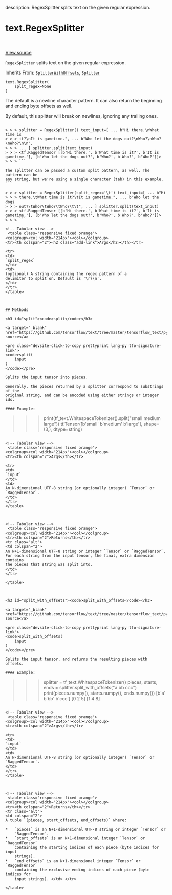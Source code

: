 description: RegexSplitter splits text on the given regular expression.

<div itemscope itemtype="http://developers.google.com/ReferenceObject">
<meta itemprop="name" content="text.RegexSplitter" />
<meta itemprop="path" content="Stable" />
<meta itemprop="property" content="__init__"/>
<meta itemprop="property" content="split"/>
<meta itemprop="property" content="split_with_offsets"/>
</div>

# text.RegexSplitter

<!-- Insert buttons and diff -->

<table class="tfo-notebook-buttons tfo-api nocontent" align="left">

</table>

<a target="_blank" href="https://github.com/tensorflow/text/tree/master/tensorflow_text/python/ops/regex_split_ops.py">View source</a>



`RegexSplitter` splits text on the given regular expression.

Inherits From: [`SplitterWithOffsets`](../text/SplitterWithOffsets.md),
[`Splitter`](../text/Splitter.md)

<pre class="devsite-click-to-copy prettyprint lang-py tfo-signature-link">
<code>text.RegexSplitter(
    split_regex=None
)
</code></pre>



<!-- Placeholder for "Used in" -->

The default is a newline character pattern. It can also return the beginning and
ending byte offsets as well.

By default, this splitter will break on newlines, ignoring any trailing ones.
```

> > > splitter = RegexSplitter() text_input=[ ... b"Hi there.\nWhat time is
> > > it?\nIt is gametime.", ... b"Who let the dogs out?\nWho?\nWho?\nWho?\n\n",
> > > ... ] splitter.split(text_input)
> > > <tf.RaggedTensor [[b'Hi there.', b'What time is it?', b'It is gametime.'], [b'Who let the dogs out?', b'Who?', b'Who?', b'Who?']]>
> > > ```

The splitter can be passed a custom split pattern, as well. The pattern can be
any string, but we're using a single character (tab) in this example. ```

> > > splitter = RegexSplitter(split_regex='\t') text_input=[ ... b"Hi
> > > there.\tWhat time is it?\tIt is gametime.", ... b"Who let the dogs
> > > out?\tWho?\tWho?\tWho?\t\t", ... ] splitter.split(text_input)
> > > <tf.RaggedTensor [[b'Hi there.', b'What time is it?', b'It is gametime.'], [b'Who let the dogs out?', b'Who?', b'Who?', b'Who?']]>
> > > ```

<!-- Tabular view -->
 <table class="responsive fixed orange">
<colgroup><col width="214px"><col></colgroup>
<tr><th colspan="2"><h2 class="add-link">Args</h2></th></tr>

<tr>
<td>
`split_regex`
</td>
<td>
(optional) A string containing the regex pattern of a
delimiter to split on. Default is '\r?\n'.
</td>
</tr>
</table>



## Methods

<h3 id="split"><code>split</code></h3>

<a target="_blank" href="https://github.com/tensorflow/text/tree/master/tensorflow_text/python/ops/regex_split_ops.py">View source</a>

<pre class="devsite-click-to-copy prettyprint lang-py tfo-signature-link">
<code>split(
    input
)
</code></pre>

Splits the input tensor into pieces.

Generally, the pieces returned by a splitter correspond to substrings of the
original string, and can be encoded using either strings or integer ids.

#### Example:

```
>>> print(tf_text.WhitespaceTokenizer().split("small medium large"))
tf.Tensor([b'small' b'medium' b'large'], shape=(3,), dtype=string)
```

<!-- Tabular view -->
 <table class="responsive fixed orange">
<colgroup><col width="214px"><col></colgroup>
<tr><th colspan="2">Args</th></tr>

<tr>
<td>
`input`
</td>
<td>
An N-dimensional UTF-8 string (or optionally integer) `Tensor` or
`RaggedTensor`.
</td>
</tr>
</table>



<!-- Tabular view -->
 <table class="responsive fixed orange">
<colgroup><col width="214px"><col></colgroup>
<tr><th colspan="2">Returns</th></tr>
<tr class="alt">
<td colspan="2">
An N+1-dimensional UTF-8 string or integer `Tensor` or `RaggedTensor`.
For each string from the input tensor, the final, extra dimension contains
the pieces that string was split into.
</td>
</tr>

</table>



<h3 id="split_with_offsets"><code>split_with_offsets</code></h3>

<a target="_blank" href="https://github.com/tensorflow/text/tree/master/tensorflow_text/python/ops/regex_split_ops.py">View source</a>

<pre class="devsite-click-to-copy prettyprint lang-py tfo-signature-link">
<code>split_with_offsets(
    input
)
</code></pre>

Splits the input tensor, and returns the resulting pieces with offsets.

#### Example:

```
>>> splitter = tf_text.WhitespaceTokenizer()
>>> pieces, starts, ends = splitter.split_with_offsets("a bb ccc")
>>> print(pieces.numpy(), starts.numpy(), ends.numpy())
[b'a' b'bb' b'ccc'] [0 2 5] [1 4 8]
```

<!-- Tabular view -->
 <table class="responsive fixed orange">
<colgroup><col width="214px"><col></colgroup>
<tr><th colspan="2">Args</th></tr>

<tr>
<td>
`input`
</td>
<td>
An N-dimensional UTF-8 string (or optionally integer) `Tensor` or
`RaggedTensor`.
</td>
</tr>
</table>



<!-- Tabular view -->
 <table class="responsive fixed orange">
<colgroup><col width="214px"><col></colgroup>
<tr><th colspan="2">Returns</th></tr>
<tr class="alt">
<td colspan="2">
A tuple `(pieces, start_offsets, end_offsets)` where:

*   `pieces` is an N+1-dimensional UTF-8 string or integer `Tensor` or
    `RaggedTensor`.
*   `start_offsets` is an N+1-dimensional integer `Tensor` or `RaggedTensor`
    containing the starting indices of each piece (byte indices for input
    strings).
*   `end_offsets` is an N+1-dimensional integer `Tensor` or `RaggedTensor`
    containing the exclusive ending indices of each piece (byte indices for
    input strings). </td> </tr>

</table>





